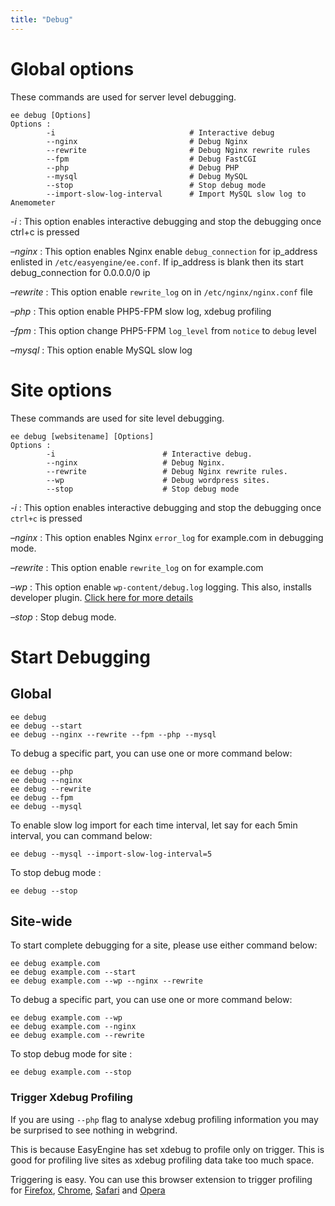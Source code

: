 ```yaml
---
title: "Debug"
---
```


# Global options

These commands are used for server level debugging.

	ee debug [Options]
	Options :
        	-i                              # Interactive debug
          	--nginx                         # Debug Nginx
           	--rewrite                       # Debug Nginx rewrite rules
           	--fpm                           # Debug FastCGI
           	--php                           # Debug PHP
           	--mysql                         # Debug MySQL
           	--stop                          # Stop debug mode
           	--import-slow-log-interval      # Import MySQL slow log to Anemometer


*-i*            : This option enables interactive debugging and stop the debugging once ctrl+c is pressed

*–nginx*        : This option enables Nginx enable `debug_connection` for ip_address enlisted in `/etc/easyengine/ee.conf`. If ip_address is blank then its start debug_connection for 0.0.0.0/0 ip

*–rewrite*      : This option enable `rewrite_log` on in `/etc/nginx/nginx.conf` file

*–php*          : This option enable PHP5-FPM slow log, xdebug profiling

*–fpm*          : This option change PHP5-FPM `log_level` from `notice` to `debug` level

*–mysql*        : This option enable MySQL slow log

# Site options

These commands are used for site level debugging.

	ee debug [websitename] [Options]
	Options :
        	-i                        # Interactive debug.
        	--nginx                   # Debug Nginx.
        	--rewrite                 # Debug Nginx rewrite rules.
        	--wp                      # Debug wordpress sites.
        	--stop                    # Stop debug mode

*-i*              : This option enables interactive debugging and stop the debugging once `ctrl+c` is pressed

*–nginx*          : This option enables Nginx `error_log` for example.com in debugging mode.

*–rewrite*        : This option enable `rewrite_log` on for example.com

*–wp*             : This option enable `wp-content/debug.log` logging. This also, installs developer plugin. [Click here for more details](https://rtcamp.com/tutorials/wordpress/debugging/) 

*–stop*           : Stop debug mode.

# Start Debugging

## Global

	ee debug
	ee debug --start
	ee debug --nginx --rewrite --fpm --php --mysql

To debug a specific part, you can use one or more command below:

	ee debug --php
	ee debug --nginx
	ee debug --rewrite
	ee debug --fpm
	ee debug --mysql

To enable slow log import for each time interval, let say for each 5min interval, you can command below:

	ee debug --mysql --import-slow-log-interval=5

To stop debug mode :

	ee debug --stop

## Site-wide

To start complete debugging for a site, please use either command below:

	ee debug example.com
	ee debug example.com --start
	ee debug example.com --wp --nginx --rewrite

To debug a specific part, you can use one or more command below:

	ee debug example.com --wp
	ee debug example.com --nginx
	ee debug example.com --rewrite

To stop debug mode for site :

	ee debug example.com --stop

### Trigger Xdebug Profiling

If you are using `--php` flag to analyse xdebug profiling information you may be surprised to see nothing in webgrind.

This is because EasyEngine has set xdebug to profile only on trigger. This is good for profiling live sites as xdebug profiling data take too much space.

Triggering is easy. You can use this browser extension to trigger profiling for [Firefox](https://addons.mozilla.org/en-US/firefox/addon/the-easiest-xdebug/), [Chrome](https://chrome.google.com/extensions/detail/eadndfjplgieldjbigjakmdgkmoaaaoc), [Safari](https://github.com/benmatselby/xdebug-toggler) and [Opera](http://addons.opera.com/extensions/details/xdebug-launcher/)

